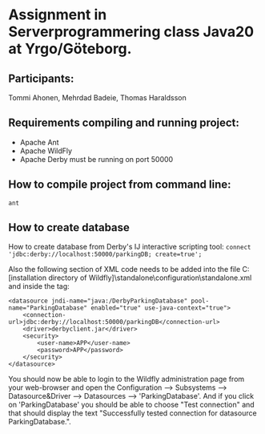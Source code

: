 # Assignment in Serverprogrammering class Java20 at Yrgo/Göteborg.


## Participants: 
Tommi Ahonen, Mehrdad Badeie, Thomas Haraldsson

## Requirements compiling and running project:
 - Apache Ant
 - Apache WildFly
 - Apache Derby must be running on port 50000

## How to compile project from command line:
```
ant
```



## How to create database

How to create database from Derby's IJ interactive scripting tool: `connect 'jdbc:derby://localhost:50000/parkingDB; create=true';`


Also the following section of XML code needs to be added into the file C:\[installation directory of Wildfly]\standalone\configuration\standalone.xml and inside the <datasources> tag:

```
<datasource jndi-name="java:/DerbyParkingDatabase" pool-name="ParkingDatabase" enabled="true" use-java-context="true">
	<connection-url>jdbc:derby://localhost:50000/parkingDB</connection-url>
	<driver>derbyclient.jar</driver>
	<security>
		<user-name>APP</user-name>
		<password>APP</password>
	</security>
</datasource>
```

You should now be able to login to the Wildfly administration page from your web-browser and open the Configuration --> Subsystems --> Datasource&Driver --> Datasources --> 'ParkingDatabase'. And if you click on 'ParkingDatabase' you should be able to choose "Test connection" and that should display the text "Successfully tested connection for datasource ParkingDatabase.".
